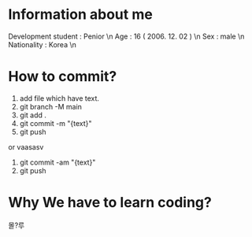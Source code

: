 # Information about me #
Development student : Penior \n
Age : 16 ( 2006. 12. 02 ) \n
Sex : male \n
Nationality : Korea \n

# How to commit? #
1. add file which have text.
2. git branch -M main
3. git add .
4. git commit -m "{text}"
5. git push

or 
vaasasv

1. git commit -am "{text}"
2. git push

# Why We have to learn coding? #
몰?루